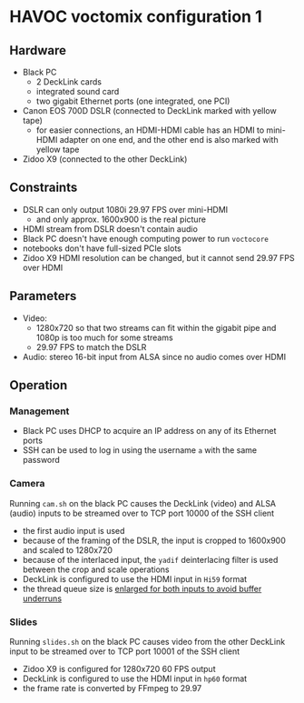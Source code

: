 HAVOC voctomix configuration 1
==============================

Hardware
--------

 - Black PC
   - 2 DeckLink cards
   - integrated sound card
   - two gigabit Ethernet ports (one integrated, one PCI)
 - Canon EOS 700D DSLR (connected to DeckLink marked with yellow tape)
   - for easier connections, an HDMI-HDMI cable has an HDMI to mini-HDMI
     adapter on one end, and the other end is also marked with yellow tape
 - Zidoo X9 (connected to the other DeckLink)

Constraints
-----------

 - DSLR can only output 1080i 29.97 FPS over mini-HDMI
   - and only approx. 1600x900 is the real picture
 - HDMI stream from DSLR doesn't contain audio
 - Black PC doesn't have enough computing power to run `voctocore`
 - notebooks don't have full-sized PCIe slots
 - Zidoo X9 HDMI resolution can be changed, but it cannot send 29.97 FPS over HDMI

Parameters
----------

 - Video:
   - 1280x720 so that two streams can fit within the gigabit pipe and 1080p
     is too much for some streams
   - 29.97 FPS to match the DSLR
 - Audio: stereo 16-bit input from ALSA since no audio comes over HDMI

Operation
---------

### Management
 - Black PC uses DHCP to acquire an IP address on any of its Ethernet ports
 - SSH can be used to log in using the username `a` with the same password

### Camera

Running `cam.sh` on the black PC causes the DeckLink (video) and ALSA (audio)
inputs to be streamed over to TCP port 10000 of the SSH client

 - the first audio input is used
 - because of the framing of the DSLR, the input is cropped to 1600x900 and
   scaled to 1280x720
 - because of the interlaced input, the `yadif` deinterlacing filter is used
   between the crop and scale operations
 - DeckLink is configured to use the HDMI input in `Hi59` format
 - the thread queue size is [enlarged for both inputs to avoid buffer underruns][thread_queue_size]

### Slides

Running `slides.sh` on the black PC causes video from the other DeckLink input
to be streamed over to TCP port 10001 of the SSH client

 - Zidoo X9 is configured for 1280x720 60 FPS output
 - DeckLink is configured to use the HDMI input in `hp60` format
 - the frame rate is converted by FFmpeg to 29.97

  [thread_queue_size]: https://stackoverflow.com/questions/28359855/alsa-buffer-xrun-induced-by-low-quality-source-in-ffmpeg-capture/31016087#31016087
